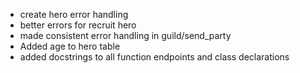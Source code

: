 - create hero error handling
- better errors for recruit hero
- made consistent error handling in guild/send_party
- Added age to hero table
- added docstrings to all function endpoints and class declarations
